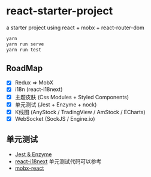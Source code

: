 # react-starter-project

a starter project using react + mobx + react-router-dom

```bash
yarn
yarn run serve
yarn run test
```

## RoadMap

- [x] Redux => MobX
- [x] i18n (react-i18next)
- [x] 主题皮肤 (Css Modules + Styled Components)
- [x] 单元测试 (Jest + Enzyme + nock)
- [x] K线图 (AnyStock / TradingView / AmStock / ECharts)
- [x] WebSocket (SockJS / Engine.io)

## 单元测试

- [Jest & Enzyme](https://semaphoreci.com/community/tutorials/how-to-test-react-and-mobx-with-jest)
- [react-i18next](https://github.com/i18next/react-i18next/blob/master/package.json) 单元测试代码可以参考
- [mobx-react](https://github.com/mobxjs/mobx-react/blob/master/test/inject.test.js)
